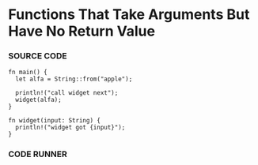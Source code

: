 # Functions That Take Arguments But Have No Return Value

### SOURCE CODE

```rust, noplayground, EXAMPLE1
fn main() {
  let alfa = String::from("apple");

  println!("call widget next");
  widget(alfa);
}

fn widget(input: String) {
  println!("widget got {input}");
}
```

### CODE RUNNER

```rust, editable, CODE1

```

